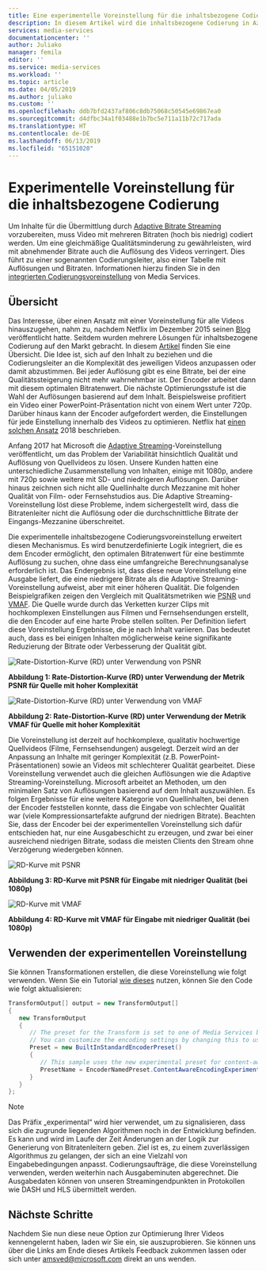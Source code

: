 ```yaml
---
title: Eine experimentelle Voreinstellung für die inhaltsbezogene Codierung – Azure | Microsoft-Dokumentation
description: In diesem Artikel wird die inhaltsbezogene Codierung in Azure Media Services erläutert.
services: media-services
documentationcenter: ''
author: Juliako
manager: femila
editor: ''
ms.service: media-services
ms.workload: ''
ms.topic: article
ms.date: 04/05/2019
ms.author: juliako
ms.custom: ''
ms.openlocfilehash: ddb7bfd2437af806c8db75068c50545e69867ea0
ms.sourcegitcommit: d4dfbc34a1f03488e1b7bc5e711a11b72c717ada
ms.translationtype: HT
ms.contentlocale: de-DE
ms.lasthandoff: 06/13/2019
ms.locfileid: "65151020"
---
```

# <a name="experimental-preset-for-content-aware-encoding"></a>Experimentelle Voreinstellung für die inhaltsbezogene Codierung

Um Inhalte für die Übermittlung durch [Adaptive Bitrate Streaming](https://en.wikipedia.org/wiki/Adaptive_bitrate_streaming) vorzubereiten, muss Video mit mehreren Bitraten (hoch bis niedrig) codiert werden. Um eine gleichmäßige Qualitätsminderung zu gewährleisten, wird mit abnehmender Bitrate auch die Auflösung des Videos verringert. Dies führt zu einer sogenannten Codierungsleiter, also einer Tabelle mit Auflösungen und Bitraten. Informationen hierzu finden Sie in den [integrierten Codierungsvoreinstellung](https://docs.microsoft.com/rest/api/media/transforms/createorupdate#encodernamedpreset) von Media Services.

## <a name="overview"></a>Übersicht

Das Interesse, über einen Ansatz mit einer Voreinstellung für alle Videos hinauszugehen, nahm zu, nachdem Netflix im Dezember 2015 seinen [Blog](https://medium.com/netflix-techblog/per-title-encode-optimization-7e99442b62a2) veröffentlicht hatte. Seitdem wurden mehrere Lösungen für inhaltsbezogene Codierung auf den Markt gebracht. In diesem [Artikel](https://www.streamingmedia.com/Articles/Editorial/Featured-Articles/Buyers-Guide-to-Per-Title-Encoding-130676.aspx) finden Sie eine Übersicht. Die Idee ist, sich auf den Inhalt zu beziehen und die Codierungsleiter an die Komplexität des jeweiligen Videos anzupassen oder damit abzustimmen. Bei jeder Auflösung gibt es eine Bitrate, bei der eine Qualitätssteigerung nicht mehr wahrnehmbar ist. Der Encoder arbeitet dann mit diesem optimalen Bitratenwert. Die nächste Optimierungsstufe ist die Wahl der Auflösungen basierend auf dem Inhalt. Beispielsweise profitiert ein Video einer PowerPoint-Präsentation nicht von einem Wert unter 720p. Darüber hinaus kann der Encoder aufgefordert werden, die Einstellungen für jede Einstellung innerhalb des Videos zu optimieren. Netflix hat [einen solchen Ansatz](https://medium.com/netflix-techblog/optimized-shot-based-encodes-now-streaming-4b9464204830) 2018 beschrieben.

Anfang 2017 hat Microsoft die [Adaptive Streaming](autogen-bitrate-ladder.md)-Voreinstellung veröffentlicht, um das Problem der Variabilität hinsichtlich Qualität und Auflösung von Quellvideos zu lösen. Unsere Kunden hatten eine unterschiedliche Zusammenstellung von Inhalten, einige mit 1080p, andere mit 720p sowie weitere mit SD- und niedrigeren Auflösungen. Darüber hinaus zeichnen sich nicht alle Quellinhalte durch Mezzanine mit hoher Qualität von Film- oder Fernsehstudios aus. Die Adaptive Streaming-Voreinstellung löst diese Probleme, indem sichergestellt wird, dass die Bitratenleiter nicht die Auflösung oder die durchschnittliche Bitrate der Eingangs-Mezzanine überschreitet.

Die experimentelle inhaltsbezogene Codierungsvoreinstellung erweitert diesen Mechanismus. Es wird benutzerdefinierte Logik integriert, die es dem Encoder ermöglicht, den optimalen Bitratenwert für eine bestimmte Auflösung zu suchen, ohne dass eine umfangreiche Berechnungsanalyse erforderlich ist. Das Endergebnis ist, dass diese neue Voreinstellung eine Ausgabe liefert, die eine niedrigere Bitrate als die Adaptive Streaming-Voreinstellung aufweist, aber mit einer höheren Qualität. Die folgenden Beispielgrafiken zeigen den Vergleich mit Qualitätsmetriken wie [PSNR](https://en.wikipedia.org/wiki/Peak_signal-to-noise_ratio) und [VMAF](https://en.wikipedia.org/wiki/Video_Multimethod_Assessment_Fusion). Die Quelle wurde durch das Verketten kurzer Clips mit hochkomplexen Einstellungen aus Filmen und Fernsehsendungen erstellt, die den Encoder auf eine harte Probe stellen sollten. Per Definition liefert diese Voreinstellung Ergebnisse, die je nach Inhalt variieren. Das bedeutet auch, dass es bei einigen Inhalten möglicherweise keine signifikante Reduzierung der Bitrate oder Verbesserung der Qualität gibt.

![Rate-Distortion-Kurve (RD) unter Verwendung von PSNR](media/cae-experimental/msrv1.png)

**Abbildung 1: Rate-Distortion-Kurve (RD) unter Verwendung der Metrik PSNR für Quelle mit hoher Komplexität**

![Rate-Distortion-Kurve (RD) unter Verwendung von VMAF](media/cae-experimental/msrv2.png)

**Abbildung 2: Rate-Distortion-Kurve (RD) unter Verwendung der Metrik VMAF für Quelle mit hoher Komplexität**

Die Voreinstellung ist derzeit auf hochkomplexe, qualitativ hochwertige Quellvideos (Filme, Fernsehsendungen) ausgelegt. Derzeit wird an der Anpassung an Inhalte mit geringer Komplexität (z.B. PowerPoint-Präsentationen) sowie an Videos mit schlechterer Qualität gearbeitet. Diese Voreinstellung verwendet auch die gleichen Auflösungen wie die Adaptive Streaming-Voreinstellung. Microsoft arbeitet an Methoden, um den minimalen Satz von Auflösungen basierend auf dem Inhalt auszuwählen. Es folgen Ergebnisse für eine weitere Kategorie von Quellinhalten, bei denen der Encoder feststellen konnte, dass die Eingabe von schlechter Qualität war (viele Kompressionsartefakte aufgrund der niedrigen Bitrate). Beachten Sie, dass der Encoder bei der experimentellen Voreinstellung sich dafür entschieden hat, nur eine Ausgabeschicht zu erzeugen, und zwar bei einer ausreichend niedrigen Bitrate, sodass die meisten Clients den Stream ohne Verzögerung wiedergeben können.

![RD-Kurve mit PSNR](media/cae-experimental/msrv3.png)

**Abbildung 3: RD-Kurve mit PSNR für Eingabe mit niedriger Qualität (bei 1080p)**

![RD-Kurve mit VMAF](media/cae-experimental/msrv4.png)

**Abbildung 4: RD-Kurve mit VMAF für Eingabe mit niedriger Qualität (bei 1080p)**

## <a name="use-the-experimental-preset"></a>Verwenden der experimentellen Voreinstellung

Sie können Transformationen erstellen, die diese Voreinstellung wie folgt verwenden. Wenn Sie ein Tutorial [wie dieses](stream-files-tutorial-with-api.md) nutzen, können Sie den Code wie folgt aktualisieren:

```csharp
TransformOutput[] output = new TransformOutput[]
{
   new TransformOutput
   {
      // The preset for the Transform is set to one of Media Services built-in sample presets.
      // You can customize the encoding settings by changing this to use "StandardEncoderPreset" class.
      Preset = new BuiltInStandardEncoderPreset()
      {
         // This sample uses the new experimental preset for content-aware encoding
         PresetName = EncoderNamedPreset.ContentAwareEncodingExperimental
      }
   }
};
```

> [!NOTE]
> Das Präfix „experimental“ wird hier verwendet, um zu signalisieren, dass sich die zugrunde liegenden Algorithmen noch in der Entwicklung befinden. Es kann und wird im Laufe der Zeit Änderungen an der Logik zur Generierung von Bitratenleitern geben. Ziel ist es, zu einem zuverlässigen Algorithmus zu gelangen, der sich an eine Vielzahl von Eingabebedingungen anpasst. Codierungsaufträge, die diese Voreinstellung verwenden, werden weiterhin nach Ausgabeminuten abgerechnet. Die Ausgabedaten können von unseren Streamingendpunkten in Protokollen wie DASH und HLS übermittelt werden.

## <a name="next-steps"></a>Nächste Schritte

Nachdem Sie nun diese neue Option zur Optimierung Ihrer Videos kennengelernt haben, laden wir Sie ein, sie auszuprobieren. Sie können uns über die Links am Ende dieses Artikels Feedback zukommen lassen oder sich unter <amsved@microsoft.com> direkt an uns wenden.

